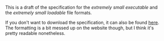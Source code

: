 This is a draft of the specification for the *extremely small executable* and the *extremely small loadable* file formats.

If you don't want to download the specification, it can also be found [here](https://trap-representation.github.io/Extremely-Small-File-Format/). The formatting is a bit messed up on the website though, but I think it's pretty readable nonetheless.
